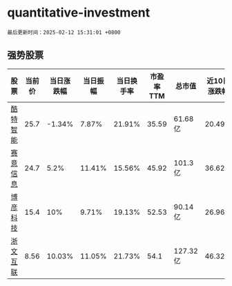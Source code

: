 # quantitative-investment

`最后更新时间：2025-02-12 15:31:01 +0800`

## 强势股票

|股票|当前价|当日涨跌幅|当日振幅|当日换手率|市盈率TTM|总市值|近10日涨跌幅|
|----|----|----|----|----|----|----|----|
|[酷特智能](https://xueqiu.com/S/SZ300840)|25.7|-1.34%|7.87%|21.91%|35.59|61.68亿|20.49%|
|[赛意信息](https://xueqiu.com/S/SZ300687)|24.7|5.2%|11.41%|15.56%|45.92|101.3亿|36.62%|
|[博彦科技](https://xueqiu.com/S/SZ002649)|15.4|10%|9.71%|19.13%|52.53|90.14亿|26.96%|
|[浙文互联](https://xueqiu.com/S/SH600986)|8.56|10.03%|11.05%|21.73%|54.1|127.32亿|46.32%|
